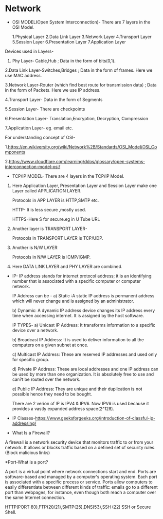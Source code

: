 # Network
* OSI MODEL(Open System Interconnection)-
There are 7 layers in the OSI Model.

  1.Physical Layer 2.Data Link Layer 3.Network Layer 4.Transport Layer 5.Session Layer 6.Presentation Layer 7.Application Layer

Devices used in Layers-
 1. Phy Layer- Cable,Hub ; Data in the form of bits(0,1).
 
 2.Data Link Layer-Switches,Bridges ; Data in the form of frames.
   Here we use MAC address.
 
 3.Network Layer-Router (which find best route for transmission data) ; Data in the form of Packets.
   Here we use IP address.

 4.Transport Layer- Data in the form of Segments
 
 5.Session Layer- There are checkpoints
 
 6.Presentation Layer- Translation,Encryption, Decryption, Compression
 
 7.Application Layer- eg. email etc.


 For understanding concept of OSI- 
  
  1.https://en.wikiversity.org/wiki/Network%2B/Standards/OSI_Model/OSI_Components 
 
  2.https://www.cloudflare.com/learning/ddos/glossary/open-systems-interconnection-model-osi/
  
* TCP/IP MODEL-
There are 4 layers in the TCP/IP Model.

1. Here Application Layer, Presentation Layer and Session Layer make one Layer called APPLICATION LAYER.

    Protocols in APP LAYER is HTTP,SMTP etc.

    HTTP- It is less secure ,mostly used.

    HTTPS-Here S for secure.eg in U Tube URL

2. Another layer is TRANSPORT LAYER-

   Protocols in TRANSPORT LAYER is TCP/UDP.

4. Another is N/W LAYER

   Protocols in N/W LAYER is ICMP/IGMP.

6. Here DATA LINK LAYER and PHY LAYER are combined.

* IP- IP address stands for internet protocol address; it is an identifying number that is associated with a specific computer or computer network.

  IP Address can be - a) Static :A static IP address is permanent address which will never change and is assigned by an administrator.

  b) Dynamic: A dynamic IP address device changes its IP address every time when accessing internet. It is assigned by the host software.

  IP TYPES- a)  Unicast IP Address: It transforms information to a specific device over a network.

     b) Broadcast IP Address: It is used to deliver information to all the computers on a given subnet at once.

  c) Multicast IP Address: These are reserved IP addresses and used only for specific group.

  d) Private IP Address: These are local addresses and one IP address can be used by more than one organization. It is absolutely free to use and can?t be routed over the network.

  e) Public IP Address: They are unique and their duplication is not possible hence they need to be bought.

  There are 2 verion of IP is IPV4 & IPV6. Now IPV6 is used because it provides a vastly expanded address space(2^128).
 
* IP Classes-https://www.geeksforgeeks.org/introduction-of-classful-ip-addressing/ 


 * What Is a Firewall?
 
 A firewall is a network security device that monitors traffic to or from your network. It allows or blocks traffic based on a defined set of security rules.(Block malicious links)

*Port-What is a port?

A port is a virtual point where network connections start and end. Ports are software-based and managed by a computer's operating system. Each port is associated with a specific process or service. Ports allow computers to easily differentiate between different kinds of traffic: emails go to a different port than webpages, for instance, even though both reach a computer over the same Internet connection.

HTTP(PORT 80),FTP(20/21),SMTP(25),DNS(53),SSH (22) ‍SSH or Secure Shell.
